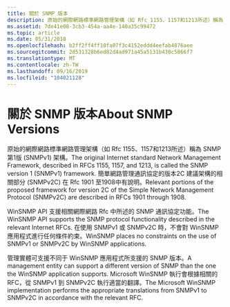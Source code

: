 ```yaml
---
title: 關於 SNMP 版本
description: 原始的網際網路標準網路管理架構（如 Rfc 1155、1157和1213所述）稱為 SNMP 第1版 (SNMPv1) 架構。
ms.assetid: 7de41e08-3cb3-454a-aa4e-140a35c99472
ms.topic: article
ms.date: 05/31/2018
ms.openlocfilehash: b2ff2ff4ff10fa07f3c4152eddd4eefab4876aee
ms.sourcegitcommit: 2d531328b6ed82d4ad971a45a5131b430c5866f7
ms.translationtype: MT
ms.contentlocale: zh-TW
ms.lasthandoff: 09/16/2019
ms.locfileid: "104021128"
---
```

# <a name="about-snmp-versions"></a><span data-ttu-id="1c1a3-103">關於 SNMP 版本</span><span class="sxs-lookup"><span data-stu-id="1c1a3-103">About SNMP Versions</span></span>

<span data-ttu-id="1c1a3-104">原始的網際網路標準網路管理架構（如 Rfc 1155、1157和1213所述）稱為 SNMP 第1版 (SNMPv1) 架構。</span><span class="sxs-lookup"><span data-stu-id="1c1a3-104">The original Internet standard Network Management Framework, described in RFCs 1155, 1157, and 1213, is called the SNMP version 1 (SNMPv1) framework.</span></span> <span data-ttu-id="1c1a3-105">簡單網路管理通訊協定的版本2C 建議架構的相關部分 (SNMPv2C) 在 Rfc 1901 至1908中有說明。</span><span class="sxs-lookup"><span data-stu-id="1c1a3-105">Relevant portions of the proposed framework for version 2C of the Simple Network Management Protocol (SNMPv2C) are described in RFCs 1901 through 1908.</span></span>

<span data-ttu-id="1c1a3-106">WinSNMP API 支援相關網際網路 Rfc 中所述的 SNMP 通訊協定功能。</span><span class="sxs-lookup"><span data-stu-id="1c1a3-106">The WinSNMP API supports the SNMP protocol functionality described in the relevant Internet RFCs.</span></span> <span data-ttu-id="1c1a3-107">在使用 SNMPv1 或 SNMPv2C 時，不會對 WinSNMP 應用程式進行任何條件約束。</span><span class="sxs-lookup"><span data-stu-id="1c1a3-107">WinSNMP places no constraints on the use of SNMPv1 or SNMPv2C by WinSNMP applications.</span></span>

<span data-ttu-id="1c1a3-108">管理實體可支援不同于 WinSNMP 應用程式所支援的 SNMP 版本。</span><span class="sxs-lookup"><span data-stu-id="1c1a3-108">A management entity can support a different version of SNMP than the one the WinSNMP application supports.</span></span> <span data-ttu-id="1c1a3-109">Microsoft WinSNMP 執行會根據相關的 RFC，從 SNMPv1 到 SNMPv2C 執行適當的翻譯。</span><span class="sxs-lookup"><span data-stu-id="1c1a3-109">The Microsoft WinSNMP implementation performs the appropriate translations from SNMPv1 to SNMPv2C in accordance with the relevant RFC.</span></span>

 

 





